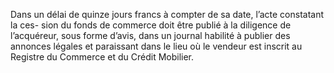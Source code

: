 Dans un délai de quinze jours francs à compter de sa date, l’acte constatant la ces-
sion du fonds de commerce doit être publié à la diligence de l’acquéreur, sous forme d’avis,
dans un journal habilité à publier des annonces légales et paraissant dans le lieu où le vendeur
est inscrit au Registre du Commerce et du Crédit Mobilier.